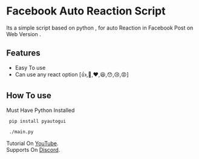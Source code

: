 # Facebook Auto Reaction Script

Its a simple script based on python , for auto Reaction in Facebook Post on Web Version .




## Features

- Easy To use
- Can use any react option [:thumbsup:,:smiling_face_with_three_hearts:,:heart:,:laughing:,:hushed:,:cry:,:rage:]


## How To use

Must Have Python Installed

```bash
 pip install pyautogui
```
```bash
 ./main.py
```

Tutorial On [YouTube](https://youtu.be/A5sAc1SclWg).
<br/>
Supports On [Discord](https://discord.gg/RkkUmPcpsK).
